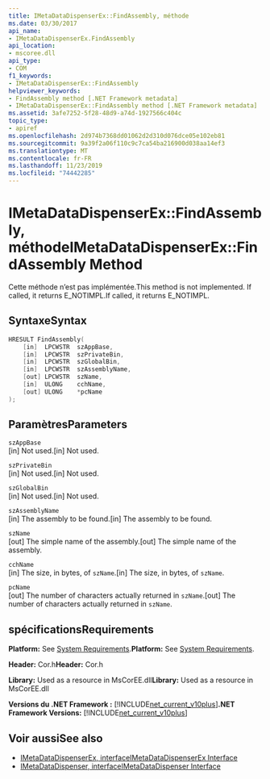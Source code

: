 ```yaml
---
title: IMetaDataDispenserEx::FindAssembly, méthode
ms.date: 03/30/2017
api_name:
- IMetaDataDispenserEx.FindAssembly
api_location:
- mscoree.dll
api_type:
- COM
f1_keywords:
- IMetaDataDispenserEx::FindAssembly
helpviewer_keywords:
- FindAssembly method [.NET Framework metadata]
- IMetaDataDispenserEx::FindAssembly method [.NET Framework metadata]
ms.assetid: 3afe7252-5f28-48d9-a74d-1927566c404c
topic_type:
- apiref
ms.openlocfilehash: 2d974b7368dd01062d2d310d076dce05e102eb81
ms.sourcegitcommit: 9a39f2a06f110c9c7ca54ba216900d038aa14ef3
ms.translationtype: MT
ms.contentlocale: fr-FR
ms.lasthandoff: 11/23/2019
ms.locfileid: "74442285"
---
```

# <a name="imetadatadispenserexfindassembly-method"></a><span data-ttu-id="e962d-102">IMetaDataDispenserEx::FindAssembly, méthode</span><span class="sxs-lookup"><span data-stu-id="e962d-102">IMetaDataDispenserEx::FindAssembly Method</span></span>
<span data-ttu-id="e962d-103">Cette méthode n’est pas implémentée.</span><span class="sxs-lookup"><span data-stu-id="e962d-103">This method is not implemented.</span></span> <span data-ttu-id="e962d-104">If called, it returns E_NOTIMPL.</span><span class="sxs-lookup"><span data-stu-id="e962d-104">If called, it returns E_NOTIMPL.</span></span>  
  
## <a name="syntax"></a><span data-ttu-id="e962d-105">Syntaxe</span><span class="sxs-lookup"><span data-stu-id="e962d-105">Syntax</span></span>  
  
```cpp  
HRESULT FindAssembly(  
    [in]  LPCWSTR  szAppBase,  
    [in]  LPCWSTR  szPrivateBin,  
    [in]  LPCWSTR  szGlobalBin,  
    [in]  LPCWSTR  szAssemblyName,  
    [out] LPCWSTR  szName,  
    [in]  ULONG    cchName,  
    [out] ULONG    *pcName  
);  
```  
  
## <a name="parameters"></a><span data-ttu-id="e962d-106">Paramètres</span><span class="sxs-lookup"><span data-stu-id="e962d-106">Parameters</span></span>  
 `szAppBase`  
 <span data-ttu-id="e962d-107">[in] Not used.</span><span class="sxs-lookup"><span data-stu-id="e962d-107">[in] Not used.</span></span>  
  
 `szPrivateBin`  
 <span data-ttu-id="e962d-108">[in] Not used.</span><span class="sxs-lookup"><span data-stu-id="e962d-108">[in] Not used.</span></span>  
  
 `szGlobalBin`  
 <span data-ttu-id="e962d-109">[in] Not used.</span><span class="sxs-lookup"><span data-stu-id="e962d-109">[in] Not used.</span></span>  
  
 `szAssemblyName`  
 <span data-ttu-id="e962d-110">[in] The assembly to be found.</span><span class="sxs-lookup"><span data-stu-id="e962d-110">[in] The assembly to be found.</span></span>  
  
 `szName`  
 <span data-ttu-id="e962d-111">[out] The simple name of the assembly.</span><span class="sxs-lookup"><span data-stu-id="e962d-111">[out] The simple name of the assembly.</span></span>  
  
 `cchName`  
 <span data-ttu-id="e962d-112">[in] The size, in bytes, of `szName`.</span><span class="sxs-lookup"><span data-stu-id="e962d-112">[in] The size, in bytes, of `szName`.</span></span>  
  
 `pcName`  
 <span data-ttu-id="e962d-113">[out] The number of characters actually returned in `szName`.</span><span class="sxs-lookup"><span data-stu-id="e962d-113">[out] The number of characters actually returned in `szName`.</span></span>  
  
## <a name="requirements"></a><span data-ttu-id="e962d-114">spécifications</span><span class="sxs-lookup"><span data-stu-id="e962d-114">Requirements</span></span>  
 <span data-ttu-id="e962d-115">**Platform:** See [System Requirements](../../../../docs/framework/get-started/system-requirements.md).</span><span class="sxs-lookup"><span data-stu-id="e962d-115">**Platform:** See [System Requirements](../../../../docs/framework/get-started/system-requirements.md).</span></span>  
  
 <span data-ttu-id="e962d-116">**Header:** Cor.h</span><span class="sxs-lookup"><span data-stu-id="e962d-116">**Header:** Cor.h</span></span>  
  
 <span data-ttu-id="e962d-117">**Library:** Used as a resource in MsCorEE.dll</span><span class="sxs-lookup"><span data-stu-id="e962d-117">**Library:** Used as a resource in MsCorEE.dll</span></span>  
  
 <span data-ttu-id="e962d-118">**Versions du .NET Framework :** [!INCLUDE[net_current_v10plus](../../../../includes/net-current-v10plus-md.md)]</span><span class="sxs-lookup"><span data-stu-id="e962d-118">**.NET Framework Versions:** [!INCLUDE[net_current_v10plus](../../../../includes/net-current-v10plus-md.md)]</span></span>  
  
## <a name="see-also"></a><span data-ttu-id="e962d-119">Voir aussi</span><span class="sxs-lookup"><span data-stu-id="e962d-119">See also</span></span>

- [<span data-ttu-id="e962d-120">IMetaDataDispenserEx, interface</span><span class="sxs-lookup"><span data-stu-id="e962d-120">IMetaDataDispenserEx Interface</span></span>](../../../../docs/framework/unmanaged-api/metadata/imetadatadispenserex-interface.md)
- [<span data-ttu-id="e962d-121">IMetaDataDispenser, interface</span><span class="sxs-lookup"><span data-stu-id="e962d-121">IMetaDataDispenser Interface</span></span>](../../../../docs/framework/unmanaged-api/metadata/imetadatadispenser-interface.md)
